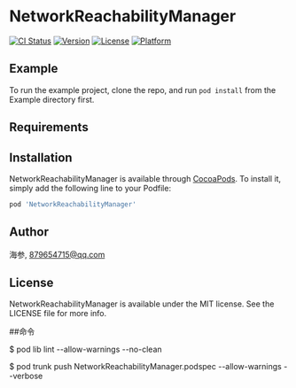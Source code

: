 # NetworkReachabilityManager

[![CI Status](https://img.shields.io/travis/海参/NetworkReachabilityManager.svg?style=flat)](https://travis-ci.org/海参/NetworkReachabilityManager)
[![Version](https://img.shields.io/cocoapods/v/NetworkReachabilityManager.svg?style=flat)](https://cocoapods.org/pods/NetworkReachabilityManager)
[![License](https://img.shields.io/cocoapods/l/NetworkReachabilityManager.svg?style=flat)](https://cocoapods.org/pods/NetworkReachabilityManager)
[![Platform](https://img.shields.io/cocoapods/p/NetworkReachabilityManager.svg?style=flat)](https://cocoapods.org/pods/NetworkReachabilityManager)

## Example

To run the example project, clone the repo, and run `pod install` from the Example directory first.

## Requirements

## Installation

NetworkReachabilityManager is available through [CocoaPods](https://cocoapods.org). To install
it, simply add the following line to your Podfile:

```ruby
pod 'NetworkReachabilityManager'
```

## Author

海参, 879654715@qq.com

## License

NetworkReachabilityManager is available under the MIT license. See the LICENSE file for more info.

##命令

$ pod lib lint --allow-warnings --no-clean

$ pod trunk push NetworkReachabilityManager.podspec --allow-warnings --verbose
